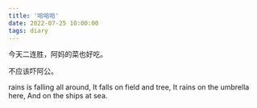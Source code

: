 ```yaml
---
title: '哈哈哈'
date: 2022-07-25 10:00:00
tags: diary
---
```

今天二连胜，阿妈的菜也好吃。

不应该吓阿公。

rains is falling all around,
It falls on field and tree,
It rains on the umbrella here,
And on the ships at sea.
